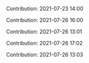 Contribution: 2021-07-23 14:00

Contribution: 2021-07-26 16:00

Contribution: 2021-07-26 13:01

Contribution: 2021-07-26 17:02

Contribution: 2021-07-26 13:03

